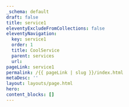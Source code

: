 ```yaml
---
_schema: default
draft: false
title: service1
eleventyExcludeFromCollections: false
eleventyNavigation:
  key: service1
  order: 1
  title: CoolService
  parent: services
  url:
pageLink: service1
permalink: /{{ pageLink | slug }}/index.html
metaDesc: ''
layout: layouts/page.html
hero:
content_blocks: []
---
```

